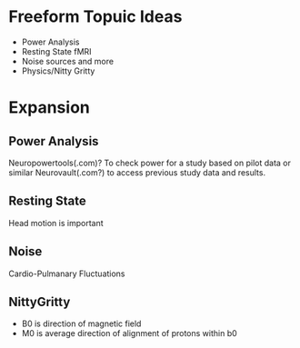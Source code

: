 # Freeform Topuic Ideas

* Power Analysis
* Resting State fMRI
* Noise sources and more
* Physics/Nitty Gritty

# Expansion

## Power Analysis

Neuropowertools(.com)? To check power for a study based on pilot data or similar
Neurovault(.com?) to access previous study data and results.

## Resting State

Head motion is important

## Noise

Cardio-Pulmanary Fluctuations

## NittyGritty

* B0 is direction of magnetic field
* M0 is average direction of alignment of protons within b0

